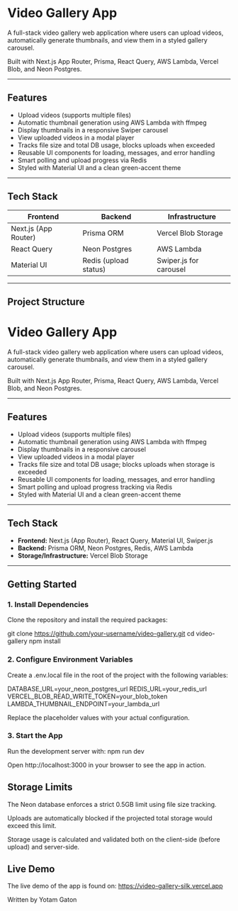 # Video Gallery App

A full-stack video gallery web application where users can upload videos, automatically generate thumbnails, and view them in a styled gallery carousel.

Built with Next.js App Router, Prisma, React Query, AWS Lambda, Vercel Blob, and Neon Postgres.

---

## Features

- Upload videos (supports multiple files)
- Automatic thumbnail generation using AWS Lambda with ffmpeg
- Display thumbnails in a responsive Swiper carousel
- View uploaded videos in a modal player
- Tracks file size and total DB usage, blocks uploads when exceeded
- Reusable UI components for loading, messages, and error handling
- Smart polling and upload progress via Redis
- Styled with Material UI and a clean green-accent theme

---

## Tech Stack

| Frontend             | Backend               | Infrastructure         |
| -------------------- | --------------------- | ---------------------- |
| Next.js (App Router) | Prisma ORM            | Vercel Blob Storage    |
| React Query          | Neon Postgres         | AWS Lambda             |
| Material UI          | Redis (upload status) | Swiper.js for carousel |

---

## Project Structure

# Video Gallery App

A full-stack video gallery web application where users can upload videos, automatically generate thumbnails, and view them in a styled gallery carousel.

Built with Next.js App Router, Prisma, React Query, AWS Lambda, Vercel Blob, and Neon Postgres.

---

## Features

- Upload videos (supports multiple files)
- Automatic thumbnail generation using AWS Lambda with ffmpeg
- Display thumbnails in a responsive carousel
- View uploaded videos in a modal player
- Tracks file size and total DB usage; blocks uploads when storage is exceeded
- Reusable UI components for loading, messages, and error handling
- Smart polling and upload progress tracking via Redis
- Styled with Material UI and a clean green-accent theme

---

## Tech Stack

- **Frontend:** Next.js (App Router), React Query, Material UI, Swiper.js
- **Backend:** Prisma ORM, Neon Postgres, Redis, AWS Lambda
- **Storage/Infrastructure:** Vercel Blob Storage

---

## Getting Started

### 1. Install Dependencies

Clone the repository and install the required packages:

git clone https://github.com/your-username/video-gallery.git
cd video-gallery
npm install

### 2. Configure Environment Variables

Create a .env.local file in the root of the project with the following variables:

DATABASE_URL=your_neon_postgres_url
REDIS_URL=your_redis_url
VERCEL_BLOB_READ_WRITE_TOKEN=your_blob_token
LAMBDA_THUMBNAIL_ENDPOINT=your_lambda_url

Replace the placeholder values with your actual configuration.

### 3. Start the App

Run the development server with:
npm run dev

Open http://localhost:3000 in your browser to see the app in action.

## Storage Limits

The Neon database enforces a strict 0.5GB limit using file size tracking.

Uploads are automatically blocked if the projected total storage would exceed this limit.

Storage usage is calculated and validated both on the client-side (before upload) and server-side.

## Live Demo

The live demo of the app is found on:
https://video-gallery-silk.vercel.app

Written by Yotam Gaton
